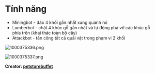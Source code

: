 # Tính năng

* Miningbot - đào 4 khối gần nhất xung quanh nó
* Lumberbot - chặt 4 khúc gỗ gần nhất và tự động phá vỡ các khúc gỗ phía trên (khai thác toàn bộ cây)
* Attackbot - tấn công tất cả quái vật trong phạm vi 2 khối 

![1000375336.png](https://i.ibb.co/S4Pv4czw/1000375336.png)

![1000375337.png](https://i.ibb.co/ZRXscTCP/1000375337.png)

**Creator: [petstorebuffet](https://mcpedl.com/user/petstorebuffet/)**
